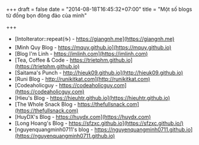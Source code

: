 +++
draft = false
date = "2014-08-18T16:45:32+07:00"
title = "Một số blogs từ đồng bọn đông đảo của mình"

+++


- [IntoIterator::repeat(☕️) - https://giangnh.me](https://giangnh.me)
- [Minh Quy Blog - https://mquy.github.io](https://mquy.github.io)
- [Blog I'm Linh - https://imlinh.com](https://imlinh.com)
- [Tea, Coffee & Code - https://trietphm.github.io](https://trietphm.github.io)
- [Saitama's Punch - http://hieuk09.github.io](http://hieuk09.github.io)
- [Runi Blog - http://runikitkat.com](http://runikitkat.com)
- [Codeaholicguy - https://codeaholicguy.com](https://codeaholicguy.com)
- [Hieu's Blog - https://hieuhtr.github.io](https://hieuhtr.github.io)
- [The Whole Snack Blog - https://thefullsnack.com](https://thefullsnack.com)
- [HuyDX's Blog - https://huydx.com](https://huydx.com)
- [Long Hoang's Blog - https://sfzxc.github.io](https://sfzxc.github.io/)
- [nguyenquangminh0711's blog -
https://nguyenquangminh0711.github.io](https://nguyenquangminh0711.github.io)
